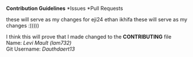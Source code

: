 **Contribution Guidelines**
*Issues
*Pull Requests

these will serve as my changes for eji24 ethan ikhifa
these will serve as my changes :)))))

I think this will prove that I made changed to the __CONTRIBUTING__ file\
Name: _Levi Mault (lam732)_\
Git Username: _Dauthdaert13_
